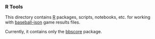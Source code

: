 ### R Tools

This directory contains [R](https://www.r-project.org/) packages, scripts, notebooks, etc. for working with [baseball-json](https://github.com/scottcame/baseball-json)
game results files.

Currently, it contains only the [bbscore](./bbscore) package.
